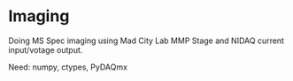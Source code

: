 # Imaging

Doing MS Spec imaging using Mad City Lab MMP Stage and NIDAQ current input/votage output.

Need: numpy, ctypes, PyDAQmx
